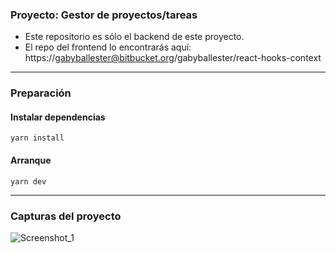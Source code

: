 ### Proyecto: Gestor de proyectos/tareas

- Este repositorio es sólo el backend de este proyecto.
- El repo del frontend lo encontrarás aquí:  
https://gabyballester@bitbucket.org/gabyballester/react-hooks-context

***
### Preparación
#### Instalar dependencias
```
yarn install
```

#### Arranque
```
yarn dev
```

***
### Capturas del proyecto

![Screenshot_1](screenshots/Screenshot_1.jpg)